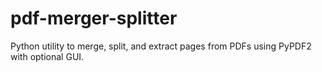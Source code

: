 # pdf-merger-splitter
Python utility to merge, split, and extract pages from PDFs using PyPDF2 with optional GUI.
